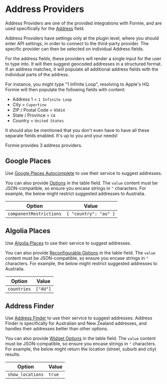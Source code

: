 # Address Providers
Address Providers are one of the provided integrations with Formie, and are used specifically for the [Address](docs:feature-tour/fields#address) field.

Address Providers have settings only at the plugin level, where you should enter API settings, in order to connect to the third-party provider. The specific provider can then be selected on individual Address fields.

For the address fields, these providers will render a single input for the user to type into. It will then suggest geocoded addresses in a structured format. If an address matches, it will populate all additional address fields with the individual parts of the address.

For instance, you might type "1 Infinite Loop", resolving to Apple's HQ. Formie will then populate the following fields with content:

- Address 1 = `1 Infinite Loop`
- City = `Cupertino`
- ZIP / Postal Code = `95014`
- State / Province = `CA`
- Country = `United States`

It should also be mentioned that you don't even have to have all these separate fields enabled. It's up to you and your needs!

Formie provides 3 address providers.

## Google Places
Use [Google Places Autocomplete](https://developers.google.com/maps/documentation/javascript/places-autocomplete) to use their service to suggest addresses.

You can also provide [Options](https://developers.google.com/maps/documentation/javascript/places-autocomplete#add-autocomplete) in the table field. The `value` content must be JSON-compatible, so ensure you encase strings in `"` characters. For example, the below might restrict suggested addresses to Australia.

Option | Value
--- | ---
`componentRestrictions` | `{ "country": "au" }`


## Algolia Places
Use [Algolia Places](https://community.algolia.com/places/) to use their service to suggest addresses.

You can also provide [Reconfigurable Options](https://community.algolia.com/places/documentation.html#api-options-type) in the table field. The `value` content must be JSON-compatible, so ensure you encase strings in `"` characters. For example, the below might restrict suggested addresses to Australia.

Option | Value
--- | ---
`countries` | `["AU"]`


## Address Finder
Use [Address Finder](https://addressfinder.com.au/) to use their service to suggest addresses. Address Finder is specifically for Australian and New Zealand addresses, and handles their addresses better than other options.

You can also provide [Widget Options](https://addressfinder.com.au/docs/widget_docs) in the table field. The `value` content must be JSON-compatible, so ensure you encase strings in `"` characters. For example, the below might return the location (street, suburb and city) results.

Option | Value
--- | ---
`show_locations` | `true`
